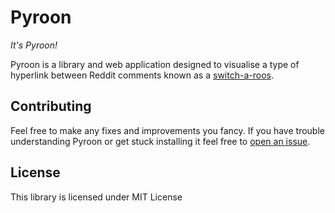 # Pyroon

*It's Pyroon!*

Pyroon is a library and web application designed to visualise a type of hyperlink between Reddit comments known as a [switch-a-roos](https://reddit.com/r/switcharoo/).

## Contributing

Feel free to make any fixes and improvements you fancy. If you have trouble understanding Pyroon or get stuck installing it feel free to [open an issue](https://github.com/kittsville/Pyroon/issues/new).

## License

This library is licensed under MIT License
